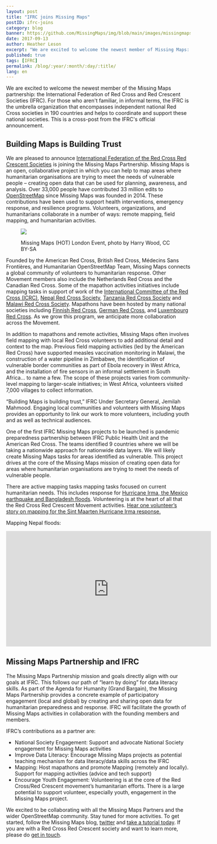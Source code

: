 ```yaml
---
layout: post
title: "IFRC joins Missing Maps"
postID: ifrc-joins
category: blog
banner: https://github.com/MissingMaps/img/blob/main/images/missingmaps-blog_20170913_banner.jpg
date: 2017-09-13
author: Heather Leson
excerpt: "We are excited to welcome the newest member of Missing Maps: the International Federation of Red Cross and Red Crescent Societies (IFRC). This is a cross-post from the IFRC's official announcement."
published: true
tags: [IFRC]
permalink: /blog/:year/:month/:day/:title/
lang: en
---
```


We are excited to welcome the newest member of the Missing Maps partnership: the International Federation of Red Cross and Red Crescent Societies (IFRC). For those who aren't familiar, in informal terms, the IFRC is the umbrella organization that encompasses independent national Red Cross societies in 190 countries and helps to coordinate and support these national societies. This is a cross-post from the IFRC's official announcement.

## Building Maps is Building Trust

We are pleased to announce [International Federation of the Red Cross Red Crescent Societies](http://www.ifrc.org/) is joining the Missing Maps Partnership. Missing Maps is an open, collaborative project in which you can help to map areas where humanitarian organisations are trying to meet the needs of vulnerable people – creating open data that can be used for planning, awareness, and analysis. Over 33,000 people have contributed 33 million edits to [OpenStreetMap](https://www.openstreetmap.org/) since Missing Maps was founded in 2014. These contributions have been used to support health interventions, emergency response, and resilience programs. Volunteers, organizations, and humanitarians collaborate in a number of ways: remote mapping, field mapping, and humanitarian activities.

<figure>
<img src="https://github.com/MissingMaps/img/blob/main/images/missingmaps-blog_20170913_Missing-Maps-HOT-London-Event-photo-by-Harry-Wood-cc-by-sa-20.jpg">
<p class="caption">Missing Maps (HOT) London Event, photo by Harry Wood, CC BY-SA</p>
</figure>

Founded by the American Red Cross, British Red Cross, Médecins Sans Frontières, and Humanitarian OpenStreetMap Team, Missing Maps connects a global community of volunteers to humanitarian response. Other Movement members also include the Netherlands Red Cross and the Canadian Red Cross.  Some of the mapathon activities initiatives include mapping tasks in support of work of the [International Committee of the Red Cross (ICRC)](https://www.icrc.org/), [Nepal Red Cross Society](http://www.nrcs.org/), [Tanzania Red Cross Society](http://www.trcs.or.tz/) and [Malawi Red Cross Society](http://www.ifrc.org/en/what-we-do/where-we-work/africa/malawi-red-cross-society/). Mapathons have been hosted by many national societies including [Finnish Red Cross](https://www.redcross.fi/), [German Red Cross](https://www.drk.de/en/), and [Luxembourg Red Cross](http://www.croix-rouge.lu/en/). As we grow this program, we anticipate more collaboration across the Movement.

In addition to mapathons and remote activities, Missing Maps often involves field mapping with local Red Cross volunteers to add additional detail and context to the map. Previous field mapping activities (led by the American Red Cross) have supported measles vaccination monitoring in Malawi, the construction of a water pipeline in Zimbabwe, the identification of vulnerable border communities as part of Ebola recovery in West Africa, and the installation of fire sensors in an informal settlement in South Africa... to name a few. The scope of these projects varies from community-level mapping to larger-scale initiatives; in West Africa, volunteers visited 7,000 villages to collect information.

“Building Maps is building trust,” IFRC Under Secretary General, Jemilah Mahmood. Engaging local communities and volunteers with Missing Maps provides an opportunity to link our work to more volunteers, including youth and as well as technical audiences.

One of the first IFRC Missing Maps projects to be launched is pandemic preparedness partnership between IFRC Public Health Unit and the American Red Cross. The teams identified 9 countries where we will be taking a nationwide approach for nationwide data layers. We will likely create Missing Maps tasks for areas identified as vulnerable. This project drives at the core of the Missing Maps mission of creating open data for areas where humanitarian organisations are trying to meet the needs of vulnerable people.

There are active mapping tasks mapping tasks focused on current humanitarian needs. This includes response for [Hurricane Irma, the Mexico earthquake and Bangladesh floods](https://www.hotosm.org/updates/2017-09-09_hot_activates_for_three_disasters_hurricane_irma_mexico_earthquake_bangladesh). Volunteering is at the heart of all that the Red Cross Red Crescent Movement activities. [Hear one volunteer’s story on mapping for the Sint Maarten Hurricane Irma response.](https://nos.nl/op3/artikel/2191845-daniel-24-verleent-hulp-op-sint-maarten-vanuit-zijn-slaapkamer.html)

Mapping Nepal floods:
<iframe width="560" height="315" src="https://www.youtube.com/embed/O0PwZSpEhhc" frameborder="0" allowfullscreen></iframe>

## Missing Maps Partnership and IFRC

The Missing Maps Partnership mission and goals directly align with our goals at IFRC.  This follows our path of “learn by doing” for data literacy skills.  As part of the Agenda for Humanity (Grand Bargain), the Missing Maps Partnership provides a concrete example of participatory engagement (local and global) by creating and sharing open data for humanitarian preparedness and response.  IFRC will facilitate the growth of Missing Maps activities in collaboration with the founding members and members.  

IFRC’s contributions as a partner are:

* National Society Engagement: Support and advocate National Society engagement for Missing Maps activities
* Improve Data Literacy:  Encourage Missing Maps projects as potential teaching mechanism for data literacy/data skills across the IFRC
* Mapping: Host mapathons and promote Mapping (remotely and locally).  Support for mapping activities (advice and tech support)
* Encourage Youth Engagement: Volunteering is at the core of the Red Cross/Red Crescent movement’s humanitarian efforts. There is a large potential to support volunteer, especially youth, engagement in the Missing Maps project.

We excited to be collaborating with all the Missing Maps Partners and the wider OpenStreetMap community. Stay tuned for more activities. To get started, follow the Missing Maps blog, [twitter](https://twitter.com/themissingmaps) and [take a tutorial today](http://www.missingmaps.org/learn/#beginner). If you are with a Red Cross Red Crescent society and want to learn more, please do [get in touch](mailto:heather.leson@ifrc.org).
